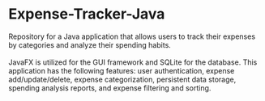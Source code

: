 # Expense-Tracker-Java
<p>Repository for a Java application that allows users to track their expenses by categories and analyze their spending habits.<br><br>JavaFX is utilized for the GUI framework and SQLite for the database. This application has the following features: user authentication, expense add/update/delete, expense categorization, persistent data storage, spending analysis reports, and expense filtering and sorting.</p>
